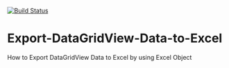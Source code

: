 [![Build Status](https://dev.azure.com/fayaz1102/Export%20DataGridView%20Data%20to%20Excel%20by%20using%20Excel%20Object/_apis/build/status/Export%20DataGridView%20Data%20to%20Excel%20by%20using%20Excel%20Object-.NET%20Desktop-CI?branchName=master)](https://dev.azure.com/fayaz1102/Export%20DataGridView%20Data%20to%20Excel%20by%20using%20Excel%20Object/_build/latest?definitionId=4&branchName=master)
# Export-DataGridView-Data-to-Excel
How to Export DataGridView Data to Excel by using Excel Object
